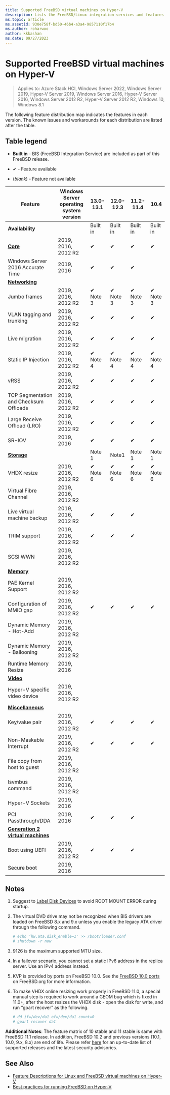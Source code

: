 ```yaml
---
title: Supported FreeBSD virtual machines on Hyper-V
description: Lists the FreeBSD/Linux integration services and features included in each version
ms.topic: article
ms.assetid: 930e758f-bd50-46b4-a3a4-9857110f17b4
ms.author: roharwoo
author: kkkashan
ms.date: 09/27/2023
---
```

# Supported FreeBSD virtual machines on Hyper-V

> Applies to: Azure Stack HCI, Windows Server 2022, Windows Server 2019, Hyper-V Server 2019, Windows Server 2016, Hyper-V Server 2016, Windows Server 2012 R2, Hyper-V Server 2012 R2, Windows 10, Windows 8.1

The following feature distribution map indicates the features in each version. The known issues and workarounds for each distribution are listed after the table.

## Table legend

* **Built in** - BIS (FreeBSD Integration Service) are included as part of this FreeBSD release.

* &#10004; - Feature available

* (*blank*) - Feature not available

| **Feature** | **Windows Server operating system version** | **13.0-13.1** | **12.0-12.3** | **11.2-11.4** | **10.4** |
|--|--|--|--|--|--|
| **Availability** |  | Built in | Built in | Built in | Built in |
| **[Core](Feature-Descriptions-for-Linux-and-FreeBSD-virtual-machines-on-Hyper-V.md#core)** | 2019, 2016, 2012 R2 | ✔ | ✔ | ✔ | ✔ |
| Windows Server 2016 Accurate Time | 2019, 2016 | ✔ | ✔ | ✔ |  |
| **[Networking](Feature-Descriptions-for-Linux-and-FreeBSD-virtual-machines-on-Hyper-V.md#networking)** |  |  |  |  |  |
| Jumbo frames | 2019, 2016, 2012 R2 | ✔ Note 3 | ✔ Note 3 | ✔ Note 3 | ✔ Note 3 |
| VLAN tagging and trunking | 2019, 2016, 2012 R2 | ✔ | ✔ | ✔ | ✔ |
| Live migration | 2019, 2016, 2012 R2 | ✔ | ✔ | ✔ | ✔ |
| Static IP Injection | 2019, 2016, 2012 R2 | ✔ Note 4 | ✔ Note 4 | ✔ Note 4 | ✔ Note 4 |
| vRSS | 2019, 2016, 2012 R2 | ✔ | ✔ | ✔ | ✔ |
| TCP Segmentation and Checksum Offloads | 2019, 2016, 2012 R2 | ✔ | ✔ | ✔ | ✔ |
| Large Receive Offload (LRO) | 2019, 2016, 2012 R2 | ✔ | ✔ | ✔ | ✔ |
| SR-IOV | 2019, 2016 | ✔ | ✔ | ✔ | ✔ |
| **[Storage](Feature-Descriptions-for-Linux-and-FreeBSD-virtual-machines-on-Hyper-V.md#storage)** |  | Note 1 | Note1 | Note 1 | Note 1 |
| VHDX resize | 2019, 2016, 2012 R2 | ✔ Note 6 | ✔ Note 6 | ✔ Note 6 | ✔ Note 6 |
| Virtual Fibre Channel | 2019, 2016, 2012 R2 |  |  |  |  |
| Live virtual machine backup | 2019, 2016, 2012 R2 | ✔ | ✔ | ✔ |  |
| TRIM support | 2019, 2016, 2012 R2 | ✔ | ✔ | ✔ |  |
| SCSI WWN | 2019, 2016, 2012 R2 |  |  |  |  |
| **[Memory](Feature-Descriptions-for-Linux-and-FreeBSD-virtual-machines-on-Hyper-V.md#memory)** |  |  |  |  |  |
| PAE Kernel Support | 2019, 2016, 2012 R2 |  |  |  |  |
| Configuration of MMIO gap | 2019, 2016, 2012 R2 | ✔ | ✔ | ✔ | ✔ |
| Dynamic Memory - Hot-Add | 2019, 2016, 2012 R2 |  |  |  |  |
| Dynamic Memory - Ballooning | 2019, 2016, 2012 R2 |  |  |  |  |
| Runtime Memory Resize | 2019, 2016 |  |  |  |  |
| **[Video](Feature-Descriptions-for-Linux-and-FreeBSD-virtual-machines-on-Hyper-V.md#video)** |  |  |  |  |  |
| Hyper-V specific video device | 2019, 2016, 2012 R2 |  |  |  |  |
| **[Miscellaneous](Feature-Descriptions-for-Linux-and-FreeBSD-virtual-machines-on-Hyper-V.md#miscellaneous)** |  |  |  |  |  |
| Key/value pair | 2019, 2016, 2012 R2 | ✔ | ✔ | ✔ | ✔ |
| Non-Maskable Interrupt | 2019, 2016, 2012 R2 | ✔ | ✔ | ✔ | ✔ |
| File copy from host to guest | 2019, 2016, 2012 R2 |  |  |  |  |
| lsvmbus command | 2019, 2016, 2012 R2 |  |  |  |  |
| Hyper-V Sockets | 2019, 2016 |  |  |  |  |
| PCI Passthrough/DDA | 2019, 2016 | ✔ | ✔ | ✔ |  |
| **[Generation 2 virtual machines](Feature-Descriptions-for-Linux-and-FreeBSD-virtual-machines-on-Hyper-V.md#generation-2-virtual-machines)** |  |  |  |  |  |
| Boot using UEFI | 2019, 2016, 2012 R2 | ✔ | ✔ | ✔ |  |
| Secure boot | 2019, 2016 |  |  |  |  |

## <a name="BKMK_notes"></a>Notes

1. Suggest to [Label Disk Devices]( https://www.freebsd.org/doc/handbook/geom-glabel.html) to avoid ROOT MOUNT ERROR during startup.

2. The virtual DVD drive may not be recognized when BIS drivers are loaded on FreeBSD 8.x and 9.x unless you enable the legacy ATA driver through the following command.
    ```sh
    # echo ‘hw.ata.disk_enable=1' >> /boot/loader.conf
    # shutdown -r now
    ```

3. 9126 is the maximum supported MTU size.

4. In a failover scenario, you cannot set a static IPv6 address in the replica server. Use an IPv4 address instead.

5. KVP is provided by ports on FreeBSD 10.0. See the [FreeBSD 10.0 ports](https://svnweb.freebsd.org/ports/branches/2015Q1/emulators/hyperv-is/) on FreeBSD.org for more information.

6. To make VHDX online resizing work properly in FreeBSD 11.0, a special manual step is required to work around a GEOM bug which is fixed in 11.0+, after the host resizes the VHDX disk - open the disk for write, and run “gpart recover” as the following.
    ```sh
    # dd if=/dev/da1 of=/dev/da1 count=0
    # gpart recover da1
    ```

**Additional Notes**: The feature matrix of 10 stable and 11 stable is same with FreeBSD 11.1 release. In addition, FreeBSD 10.2 and previous versions (10.1, 10.0, 9.x, 8.x) are end of life. Please refer [here](https://security.freebsd.org/) for an up-to-date list of supported releases and the latest security advisories.

## See Also

* [Feature Descriptions for Linux and FreeBSD virtual machines on Hyper-V](Feature-Descriptions-for-Linux-and-FreeBSD-virtual-machines-on-Hyper-V.md)
* [Best practices for running FreeBSD on Hyper-V](Best-practices-for-running-FreeBSD-on-Hyper-V.md)
